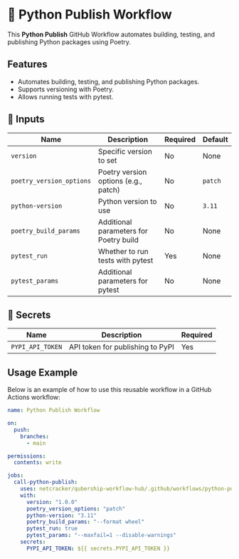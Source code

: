 # 🚀 Python Publish Workflow

This **Python Publish** GitHub Workflow automates building, testing, and publishing Python packages using Poetry.

## Features

- Automates building, testing, and publishing Python packages.
- Supports versioning with Poetry.
- Allows running tests with pytest.

## 📌 Inputs

| Name                   | Description                              | Required | Default  |
| ---------------------- | ---------------------------------------- | -------- | -------- |
| `version`              | Specific version to set                  | No       | None     |
| `poetry_version_options` | Poetry version options (e.g., patch)    | No       | `patch`  |
| `python-version`       | Python version to use                    | No       | `3.11`   |
| `poetry_build_params`  | Additional parameters for Poetry build   | No       | None     |
| `pytest_run`           | Whether to run tests with pytest         | Yes      | None     |
| `pytest_params`        | Additional parameters for pytest         | No       | None     |

## 📌 Secrets

| Name             | Description                              | Required |
| ---------------- | ---------------------------------------- | -------- |
| `PYPI_API_TOKEN` | API token for publishing to PyPI         | Yes      |

## Usage Example

Below is an example of how to use this reusable workflow in a GitHub Actions workflow:

```yaml
name: Python Publish Workflow

on:
  push:
    branches:
      - main

permissions:
  contents: write

jobs:
  call-python-publish:
    uses: netcracker/qubership-workflow-hub/.github/workflows/python-publish.yml@v1.0.2
    with:
      version: "1.0.0"
      poetry_version_options: "patch"
      python-version: "3.11"
      poetry_build_params: "--format wheel"
      pytest_run: true
      pytest_params: "--maxfail=1 --disable-warnings"
    secrets:
      PYPI_API_TOKEN: ${{ secrets.PYPI_API_TOKEN }}